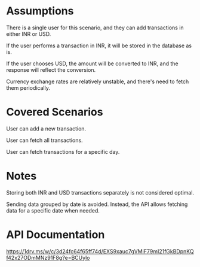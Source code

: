 Assumptions
===========================
There is a single user for this scenario, and they can add transactions in either INR or USD.

If the user performs a transaction in INR, it will be stored in the database as is.

If the user chooses USD, the amount will be converted to INR, and the response will reflect the conversion.

Currency exchange rates are relatively unstable, and there's need to fetch them periodically.

Covered Scenarios
===========================
User can add a new transaction.

User can fetch all transactions.

User can fetch transactions for a specific day.

Notes
===========================
Storing both INR and USD transactions separately is not considered optimal.

Sending data grouped by date is avoided. Instead, the API allows fetching data for a specific date when needed.

API Documentation
===========================
https://1drv.ms/w/c/3d24fc64f65ff74d/EXS9xauc7gVMiF79mI21fGkBDpnKQf42x27ODmMNz91F8g?e=BCUylo




